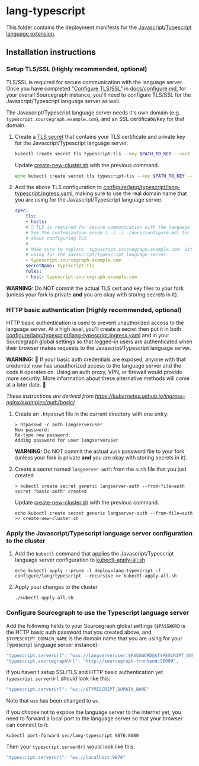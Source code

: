 # lang-typescript

This folder contains the deployment manifests for the [Javascript/Typescript language extension](https://sourcegraph.com/extensions/sourcegraph/typescript). 

## Installation instructions

### Setup TLS/SSL (Highly recommended, optional)

TLS/SSL is required for secure communication with the language server. Once you have completed ["Configure TLS/SSL"](../../../docs/configure.md#configure-tlsssl) in [docs/configure.md](../../../docs/configure.md#configure-tlsssl), for your overall Sourcegraph instance, you'll need to configure TLS/SSL for the Javascript/Typescript language server as well. 

The Javascript/Typescript language server needs it's own domain (e.g. `typescript.sourcegraph.example.com`), and an SSL certificate/key for that domain.

1. Create a [TLS secret](https://kubernetes.io/docs/concepts/configuration/secret/) that contains your TLS certificate and private key for the Javascript/Typescript language server.

   ```bash
   kubectl create secret tls typescript-tls --key $PATH_TO_KEY --cert $PATH_TO_CERT
   ```

   Update [create-new-cluster.sh](../../../create-new-cluster.sh) with the previous command.

   ```bash
   echo kubectl create secret tls typescript-tls --key $PATH_TO_KEY --cert $PATH_TO_CERT >> create-new-cluster.sh
   ```

1. Add the above TLS configuration to [configure/lang/typescript/lang-typescript.Ingress.yaml](lang-typescript.Ingress.yaml), making sure to use the real domain name that you are using for the Javascript/Typescript language server.

    ```yaml
    spec:
        tls:
        - hosts:
        # 🚨 TLS is required for secure communication with the language server. 
        # See the customization guide (../../../docs/configure.md) for information
        # about configuring TLS
        #
        # Make sure to replace 'typescript.sourcegraph.example.com' with the real domain that you are
        # using for the Javascript/Typescript language server.
        - typescript.sourcegraph.example.com
        secretName: typescript-tls
        rules:
        - host: typescript.sourcegraph.example.com
    ```

**WARNING:** Do NOT commit the actual TLS cert and key files to your fork (unless your fork is
private **and** you are okay with storing secrets in it).

### HTTP basic authentication (Highly recommended, optional)

HTTP basic authentication is used to prevent unauthorized access to the language server. At a high level, you'll create a secret then put it in both [configure/lang/typescript/lang-typescript.Ingress.yaml](lang-typescript.Ingress.yaml) and in your Sourcegraph global settings so that logged-in users are authenticated when their browser makes requests to the Javascript/Typescript language server.

**WARNING:** 🚨 If your basic auth credentials are exposed, anyone with that credential now has unauthorized access to the language server and the code it operates on. Using an auth proxy, VPN, or firewall would provide more security. More information about these alternative methods will come at a later date. 🚨

_These instructions are derived from https://kubernetes.github.io/ingress-nginx/examples/auth/basic/_

1. Create an `.htpasswd` file in the current directory with one entry:

    ```console
    > htpasswd -c auth langserveruser 
    New password:
    Re-type new password:
    Adding password for user langserveruser
    ```

    **WARNING:** Do NOT commit the actual `auth` password file to your fork (unless your fork is
    private **and** you are okay with storing secrets in it).

1. Create a secret named `langserver-auth` from the `auth` file that you just created

    ```console
    > kubectl create secret generic langserver-auth --from-file=auth
    secret "basic-auth" created
    ```

   Update [create-new-cluster.sh](../../../create-new-cluster.sh) with the previous command.

   ```console
   echo kubectl create secret generic langserver-auth --from-file=auth >> create-new-cluster.sh
   ```

### Apply the Javascript/Typescript language server configuration to the cluster

1. Add the `kubectl` command that applies the Javascript/Typescript language server configuration to [kubectl-apply-all.sh](../../../kubectl-apply-all.sh)

    ```console
    echo kubectl apply --prune -l deploy=lang-typescript -f configure/lang/typescript --recursive >> kubectl-apply-all.sh
    ```

1. Apply your changes to the cluster

    ```console
    ./kubectl-apply-all.sh
    ```

### Configure Sourcegraph to use the Typescript language server

Add the following fields to your Sourcegraph global settings (`$PASSWORD` is the HTTP basic auth password that you created above, and `$TYPESCRIPT_DOMAIN_NAME` is the domain name that you are using for your Typescript language server instance):

```js
"typescript.serverUrl": "wss://langserveruser:$PASSWORD@$TYPESCRIPT_DOMAIN_NAME/",
"typescript.sourcegraphUrl": "http://sourcegraph-frontend:30080",
```

If you haven't setup SSL/TLS and HTTP basic authentication yet `typescript.serverUrl` should look like this:

```js
"typescript.serverUrl": "ws://$TYPESCRIPT_DOMAIN_NAME"
```

Note that `wss` has been changed to `ws`.

If you choose not to expose the language server to the internet yet, you need to forward a local port to the language server so that your browser can connect to it:

```console
kubectl port-forward svc/lang-typescript 9876:8080
```

Then your `typescript.serverUrl` would look like this:

```js
"typescript.serverUrl": "ws://localhost:9876"
```
